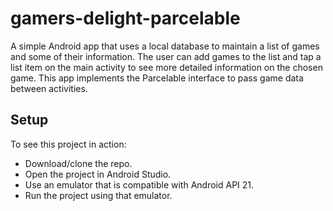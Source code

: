 # gamers-delight-parcelable
A simple Android app that uses a local database to maintain a list of games and some of their information. The user can add games to the list and tap a list item on the main activity to see more detailed information on the chosen game. This app implements the Parcelable interface to pass game data between activities.

## Setup
To see this project in action:
* Download/clone the repo.
* Open the project in Android Studio.
* Use an emulator that is compatible with Android API 21.
* Run the project using that emulator.

